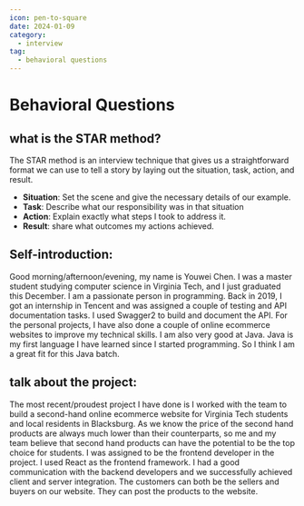 ```yaml
---
icon: pen-to-square
date: 2024-01-09
category:
  - interview
tag:
  - behavioral questions
---
```


# Behavioral Questions

## what is the STAR method?

The STAR method is an interview technique that gives us a straightforward format we can use to tell a story by laying out the situation, task, action, and result.

- **Situation**: Set the scene and give the necessary details of our example.
- **Task**: Describe what our responsibility was in that situation
- **Action**: Explain exactly what steps I took to address it.
- **Result**: share what outcomes my actions achieved.

## Self-introduction:

Good morning/afternoon/evening, my name is Youwei Chen. I was a master student studying computer science in Virginia Tech, and I just graduated this December. I am a passionate person in programming. Back in 2019, I got an internship in Tencent and was assigned a couple of testing and API documentation tasks. I used Swagger2 to build and document the API. For the personal projects, I have also done a couple of online ecommerce websites to improve my technical skills. I am also very good at Java. Java is my first language I have learned since I started programming. So I think I am a great fit for this Java batch.

## talk about the project:

The most recent/proudest project I have done is I worked with the team to build a second-hand online ecommerce website for Virginia Tech students and local residents in Blacksburg. As we know the price of the second hand products are always much lower than their counterparts, so me and my team believe that second hand products can have the potential to be the top choice for students. I was assigned to be the frontend developer in the project. I used React as the frontend framework. I had a good communication with the backend developers and we successfully achieved client and server integration. The customers can both be the sellers and buyers on our website. They can post the products to the website.
